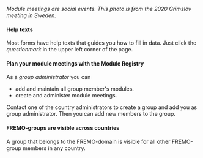 ﻿*Module meetings are social events. This photo is from the 2020 Grimslöv meeting in Sweden.*

#### Help texts 
Most forms have help texts that guides you how to fill in data. 
Just click the *questionmark* in the upper left corner of the page.

#### Plan your module meetings with the Module Registry

As a *group administrator* you can
- add and maintain all group member's modules.
- create and administer module meetings.

Contact one of the country administrators to create a group and add you as group administrator.
Then you can add new members to the group.

#### FREMO-groups are visible across countries
A group that belongs to the FREMO-domain is visible for all other FREMO-group members in any country.
